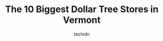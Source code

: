 ---
layout: ampstory
image: https://i0.wp.com/www.depkes.org/wp-content/uploads/2023/06/dollar-tree-0-in-vermont-1685969073.jpeg?resize=640,853
author: techidn
featured: false
description: Discover the impressive array of Dollar Tree options in Vermont, where you can find 10 of the largest Dollar Tree establishments in the area. From renowned classics to hidden gems, Vermont o
title: The 10 Biggest Dollar Tree Stores in Vermont
cover:
   title: The 10 Biggest Dollar Tree Stores in Vermont
   subtitle: Rickpate
   background: https://www.depkes.org/wp-content/uploads/2023/06/dollar-tree-0-in-vermont-1685969073.jpeg

pages: 
 - layout: thirds
   top: <h1>#1 Dollar Tree</h1>
   bottom: "<p>This is the dirtiest store I ever visited ... no matter the country... the place is unbelievable...Maybe theres a staff shortage... but certainly... I wont work in plac</p>"
   background: https://www.depkes.org/wp-content/uploads/2023/06/dollar-tree-1-in-vermont-1685969073.jpeg
   backgroundblur: true
 - layout: thirds
   top: <h1>#2 Dollar Tree</h1>
   bottom: "<p>100 Pearl St, Essex Junction, VT 05452, United States</p>"
   background: https://www.depkes.org/wp-content/uploads/2023/06/dollar-tree-2-in-vermont-1685969073.jpeg
   cta:
      link: https://www.depkes.org/blog/the-10-biggest-dollar-tree-stores-in-vermont/
      text: The 10 Biggest Dollar Tree Stores in Vermont
 - layout: thirds
   top: <h1>#3 Dollar Tree</h1>
   bottom: "<p>216 Washington St, Claremont, NH 03743, United States</p>"
   background: https://www.depkes.org/wp-content/uploads/2023/06/dollar-tree-3-in-vermont-1685969074.jpeg
   cta:
      link: https://www.depkes.org/blog/the-10-biggest-dollar-tree-stores-in-vermont/
      text: The 10 Biggest Dollar Tree Stores in Vermont
 - layout: thirds
   top: <h1>#4 Dollar Tree</h1>
   bottom: "<p>30 American Legion Dr, North Adams, MA 01247, United States</p>"
   background: https://images.unsplash.com/photo-1540457036297-448b6b99e91c?ixlib=rb-4.0.3&ixid=MnwxMjA3fDB8MHxwaG90by1wYWdlfHx8fGVufDB8fHx8&auto=format&fit=crop&w=640&h=853&q=80
   cta:
      link: https://www.depkes.org/blog/the-10-biggest-dollar-tree-stores-in-vermont/
      text: The 10 Biggest Dollar Tree Stores in Vermont
 - layout: thirds
   top: <h1>#5 Dollar General</h1>
   bottom: "<p>2757 U.S. Rte 5 N, Windsor, VT 05089, United States</p>"
   background: https://images.unsplash.com/photo-1618005182384-a83a8bd57fbe?ixlib=rb-4.0.3&ixid=MnwxMjA3fDB8MHxwaG90by1wYWdlfHx8fGVufDB8fHx8&auto=format&fit=crop&w=640&h=853&q=80
   cta:
      link: https://www.depkes.org/blog/the-10-biggest-dollar-tree-stores-in-vermont/
      text: The 10 Biggest Dollar Tree Stores in Vermont
 - layout: thirds
   top: <h1>#6 Dollar Tree</h1>
   bottom: "<p>133 N Main St #25, St Albans City, VT 05478, United States</p>"
   background: https://images.unsplash.com/photo-1567360425618-1594206637d2?ixlib=rb-4.0.3&ixid=MnwxMjA3fDB8MHxwaG90by1wYWdlfHx8fGVufDB8fHx8&auto=format&fit=crop&w=640&h=853&q=80
   cta:
      link: https://www.depkes.org/blog/the-10-biggest-dollar-tree-stores-in-vermont/
      text: The 10 Biggest Dollar Tree Stores in Vermont
 - layout: thirds
   top: <h1>#7 Dollar Tree</h1>
   bottom: "<p>2000 Memorial Dr #1, St Johnsbury, VT 05819, United States</p>"
   background: https://images.unsplash.com/photo-1531169509526-f8f1fdaa4a67?ixlib=rb-4.0.3&ixid=MnwxMjA3fDB8MHxwaG90by1wYWdlfHx8fGVufDB8fHx8&auto=format&fit=crop&w=640&h=853&q=80
   cta:
      link: https://www.depkes.org/blog/the-10-biggest-dollar-tree-stores-in-vermont/
      text: The 10 Biggest Dollar Tree Stores in Vermont
 - layout: thirds
   middle: Continue reading...
   background: https://images.unsplash.com/photo-1536745287225-21d689278fd1?ixlib=rb-4.0.3&ixid=MnwxMjA3fDB8MHxwaG90by1wYWdlfHx8fGVufDB8fHx8&auto=format&fit=crop&w=640&h=853&q=80
   cta:
      link: https://www.depkes.org/blog/the-10-biggest-dollar-tree-stores-in-vermont/
      text: The 10 Biggest Dollar Tree Stores in Vermont
      
---
